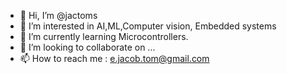 - 👋 Hi, I’m @jactoms
- 👀 I’m interested in AI,ML,Computer vision, Embedded systems
- 🌱 I’m currently learning Microcontrollers.
- 💞️ I’m looking to collaborate on ...
- 📫 How to reach me : e.jacob.tom@gmail.com

<!---
jactoms/jactoms is a ✨ special ✨ repository because its `README.md` (this file) appears on your GitHub profile.
You can click the Preview link to take a look at your changes.
--->
